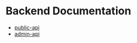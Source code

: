 # Backend Documentation
- [public-api](/docs/backend/public-api)
- [admin-api](/docs/backend/admin-api)
